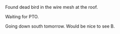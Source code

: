 Found dead bird in the wire mesh at the roof.

Waiting for PTO.

Going down south tomorrow. Would be nice to see B.
